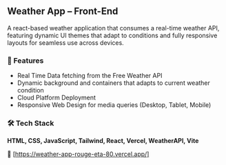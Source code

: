 ## Weather App – Front-End

A react-based weather application that consumes a real-time weather API, 
featuring dynamic UI themes that adapt to conditions and fully responsive layouts for seamless use across devices.

### 🚀 Features
- Real Time Data fetching from the Free Weather API
- Dynamic background and containers that adapts to current weather condition
- Cloud Platform Deployment
- Responsive Web Design for media queries (Desktop, Tablet, Mobile)

### 🛠 Tech Stack
**HTML, CSS, JavaScript, Tailwind, React, Vercel, WeatherAPI, Vite**

🔗 [https://weather-app-rouge-eta-80.vercel.app/]

